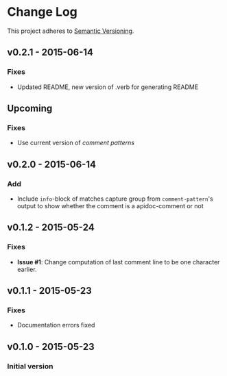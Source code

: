 # Change Log

This project adheres to [Semantic Versioning](http://semver.org/).

## v0.2.1 - 2015-06-14

### Fixes

* Updated README, new version of .verb for generating README


## Upcoming

### Fixes

* Use current version of *comment patterns*

## v0.2.0 - 2015-06-14

### Add

* Include `info`-block of matches capture group from `comment-pattern`'s output
    to show whether the comment is a apidoc-comment or not

## v0.1.2 - 2015-05-24
### Fixes

* **Issue #1**: Change computation of last comment line to be one character earlier. 

## v0.1.1 - 2015-05-23
### Fixes

* Documentation errors fixed

## v0.1.0 - 2015-05-23
### Initial version

